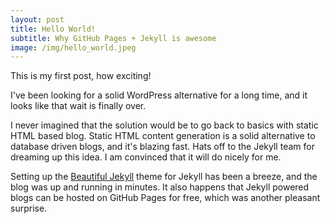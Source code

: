 ```yaml
---
layout: post
title: Hello World!
subtitle: Why GitHub Pages + Jekyll is awesome
image: /img/hello_world.jpeg
---
```


This is my first post, how exciting!

I've been looking for a solid WordPress alternative for a long time, and it 
looks like that wait is finally over.

I never imagined that the solution would be to go back to basics with static 
HTML based blog. Static HTML content generation is a solid alternative to 
database driven blogs, and it's blazing fast. Hats off to the Jekyll team 
for dreaming up this idea. I am convinced that it will do nicely for me.

Setting up the [Beautiful Jekyll](https://deanattali.com/beautiful-jekyll/) 
theme for Jekyll has been a breeze, and the blog was up and running in 
minutes. It also happens that Jekyll powered blogs can be hosted on GitHub 
Pages for free, which was another pleasant surprise.
